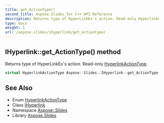 ```yaml
---
title: get_ActionType()
second_title: Aspose.Slides for C++ API Reference
description: Returns type of HyperLinkEx's action. Read-only HyperlinkActionType.
type: docs
weight: 1
url: /aspose.slides/ihyperlink/get_actiontype/
---
```

## IHyperlink::get_ActionType() method


Returns type of HyperLinkEx's action. Read-only [HyperlinkActionType](../../hyperlinkactiontype/).

```cpp
virtual HyperlinkActionType Aspose::Slides::IHyperlink::get_ActionType()=0
```

## See Also

* Enum [HyperlinkActionType](../../hyperlinkactiontype/)
* Class [IHyperlink](../)
* Namespace [Aspose::Slides](../../)
* Library [Aspose.Slides](../../../)